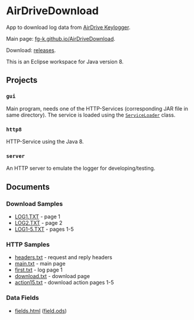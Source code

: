 # AirDriveDownload

App to download log data from [AirDrive Keylogger](http://www.keelog.com/hardware-keylogger/).

Main page: [fg-k.github.io/AirDriveDownload](https://fg-k.github.io/AirDriveDownload). 

Download: [releases](https://github.com/fg-k/AirDriveDownload/releases).

This is an Eclipse workspace for Java version 8.

## Projects

### `gui`

Main program, needs one of the HTTP-Services (corresponding JAR file in same directory). The service is loaded using the [`ServiceLoader`](https://docs.oracle.com/javase/8/docs/api/java/util/ServiceLoader.html) class.

### `http8`

HTTP-Service using the Java 8.

### `server`

An HTTP server to emulate the logger for developing/testing.

Documents
---

### Download Samples

* [LOG1.TXT](docs/data/LOG1.TXT) - page 1
* [LOG2.TXT](docs/data/LOG2.TXT) - page 2
* [LOG1-5.TXT](docs/data/LOG1-5.TXT) - pages 1-5

### HTTP Samples

* [headers.txt](docs/data/headers.txt) - request and reply headers
* [main.txt](docs/http/main.txt) - main page
* [first.txt](docs/http/first.txt) - log page 1
* [download.txt](docs/http/download.txt) - download page
* [action15.txt](docs/http/action15.txt) - download action pages 1-5

### Data Fields

* [fields.html](docs/data/fields.html) ([field.ods](docs/data/fields.ods))

